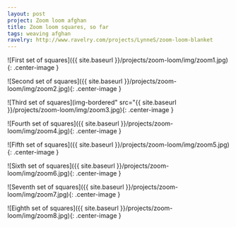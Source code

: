 ```yaml
---
layout: post
project: Zoom loom afghan
title: Zoom loom squares, so far
tags: weaving afghan
ravelry: http://www.ravelry.com/projects/LynneS/zoom-loom-blanket
---
```

![First set of squares]({{ site.baseurl }}/projects/zoom-loom/img/zoom1.jpg){: .center-image }

![Second set of squares]({{ site.baseurl }}/projects/zoom-loom/img/zoom2.jpg){: .center-image }

![Third set of squares](img-bordered" src="{{ site.baseurl }}/projects/zoom-loom/img/zoom3.jpg){: .center-image }

![Fourth set of squares]({{ site.baseurl }}/projects/zoom-loom/img/zoom4.jpg){: .center-image }

![Fifth set of squares]({{ site.baseurl }}/projects/zoom-loom/img/zoom5.jpg){: .center-image }

![Sixth set of squares]({{ site.baseurl }}/projects/zoom-loom/img/zoom6.jpg){: .center-image }

![Seventh set of squares]({{ site.baseurl }}/projects/zoom-loom/img/zoom7.jpg){: .center-image }

![Eighth set of squares]({{ site.baseurl }}/projects/zoom-loom/img/zoom8.jpg){: .center-image }